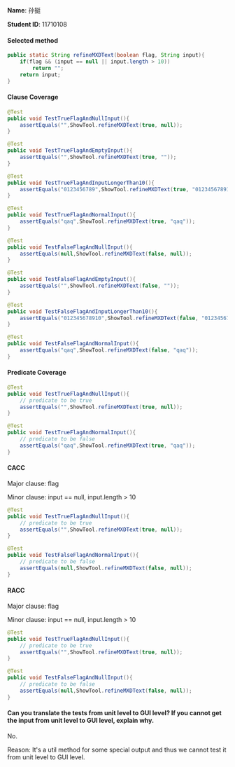 **Name**: 孙挺

**Student ID**: 11710108



#### Selected method

```java
public static String refineMXDText(boolean flag, String input){
    if(flag && (input == null || input.length > 10))
        return "";
    return input;
}
```



#### Clause Coverage  

```java
@Test
public void TestTrueFlagAndNullInput(){ 
    assertEquals("",ShowTool.refineMXDText(true, null));
}

@Test
public void TestTrueFlagAndEmptyInput(){ 
    assertEquals("",ShowTool.refineMXDText(true, ""));
}

@Test
public void TestTrueFlagAndInputLongerThan10(){ 
    assertEquals("0123456789",ShowTool.refineMXDText(true, "012345678910"));
}

@Test
public void TestTrueFlagAndNormalInput(){ 
    assertEquals("qaq",ShowTool.refineMXDText(true, "qaq"));
}

@Test
public void TestFalseFlagAndNullInput(){ 
    assertEquals(null,ShowTool.refineMXDText(false, null));
}

@Test
public void TestFalseFlagAndEmptyInput(){ 
    assertEquals("",ShowTool.refineMXDText(false, ""));
}

@Test
public void TestFalseFlagAndInputLongerThan10(){ 
    assertEquals("012345678910",ShowTool.refineMXDText(false, "012345678910"));
}

@Test
public void TestFalseFlagAndNormalInput(){ 
    assertEquals("qaq",ShowTool.refineMXDText(false, "qaq"));
}
```


#### Predicate Coverage  

```java
@Test
public void TestTrueFlagAndNullInput(){
    // predicate to be true
    assertEquals("",ShowTool.refineMXDText(true, null));
}

@Test
public void TestTrueFlagAndNormalInput(){
    // predicate to be false
    assertEquals("qaq",ShowTool.refineMXDText(true, "qaq"));
}
```



#### CACC  

Major clause: flag

Minor clause: input == null, input.length > 10

```java
@Test
public void TestTrueFlagAndNullInput(){
    // predicate to be true
    assertEquals("",ShowTool.refineMXDText(true, null));
}

@Test
public void TestFalseFlagAndNormalInput(){
    // predicate to be false
    assertEquals(null,ShowTool.refineMXDText(false, null));
}
```

#### RACC  

Major clause: flag

Minor clause: input == null, input.length > 10

```java
@Test
public void TestTrueFlagAndNullInput(){
    // predicate to be true
    assertEquals("",ShowTool.refineMXDText(true, null));
}

@Test
public void TestFalseFlagAndNullInput(){
    // predicate to be false
    assertEquals(null,ShowTool.refineMXDText(false, null));
}
```



#### Can you translate the tests from unit level to GUI level? If you cannot get the input from unit level to GUI level, explain why.  

No. 

Reason: It's a util method for some special output and thus we cannot test it from unit level to GUI level.